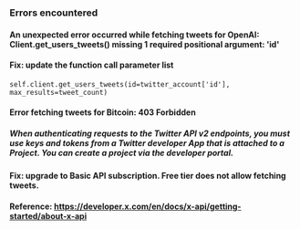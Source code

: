 ### Errors encountered

#### An unexpected error occurred while fetching tweets for OpenAI: Client.get_users_tweets() missing 1 required positional argument: 'id'
#### Fix: update the function call parameter list 
```
self.client.get_users_tweets(id=twitter_account['id'], max_results=tweet_count)
```

#### Error fetching tweets for Bitcoin: 403 Forbidden
##### When authenticating requests to the Twitter API v2 endpoints, you must use keys and tokens from a Twitter developer App that is attached to a Project. You can create a project via the developer portal.
#### Fix: upgrade to Basic API subscription.  Free tier does not allow fetching tweets. 
#### Reference: https://developer.x.com/en/docs/x-api/getting-started/about-x-api